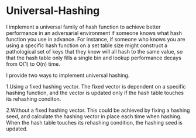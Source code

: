 # Universal-Hashing
I implement a universal family of hash function to achieve better performance in an adversarial environment if someone knows what hash function you use in advance. For instance, if someone who knows you are using a specific hash function on a set table size might construct a pathological set of keys that they know will all hash to the same value, so that the hash table only fills a single bin and lookup performance decays from O(1) to O(n) time. 

I provide two ways to implement universal hashing.

1.Using a fixed hashing vector.
The fixed vector is dependent on a specific hashing function, and the vector is updated only if the hash table touches its rehashing conditon.

2.Without a fixed hashing vector.
This could be achieved by fixing a hashing seed, and calculate the hashing vector in place each time when hashing. When the hash table touches its rehashing condition, the hashing seed is updated.

